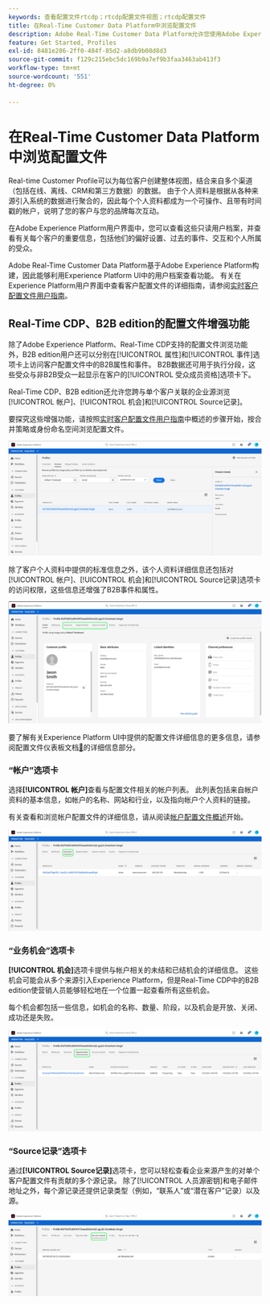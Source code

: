 ```yaml
---
keywords: 查看配置文件rtcdp；rtcdp配置文件视图；rtcdp配置文件
title: 在Real-Time Customer Data Platform中浏览配置文件
description: Adobe Real-Time Customer Data Platform允许您使用Adobe Experience Platform用户界面浏览实时客户配置文件数据。
feature: Get Started, Profiles
exl-id: 8481e286-2ff0-484f-85d2-a8db9b08d8d3
source-git-commit: f129c215ebc5dc169b9a7ef9b3faa3463ab413f3
workflow-type: tm+mt
source-wordcount: '551'
ht-degree: 0%

---
```



# 在Real-Time Customer Data Platform中浏览配置文件

Real-time Customer Profile可以为每位客户创建整体视图，结合来自多个渠道（包括在线、离线、CRM和第三方数据）的数据。 由于个人资料是根据从各种来源引入系统的数据进行聚合的，因此每个个人资料都成为一个可操作、且带有时间戳的帐户，说明了您的客户与您的品牌每次互动。

在Adobe Experience Platform用户界面中，您可以查看这些只读用户档案，并查看有关每个客户的重要信息，包括他们的偏好设置、过去的事件、交互和个人所属的受众。

Adobe Real-Time Customer Data Platform基于Adobe Experience Platform构建，因此能够利用Experience Platform UI中的用户档案查看功能。 有关在Experience Platform用户界面中查看客户配置文件的详细指南，请参阅[实时客户配置文件用户指南](../../profile/ui/user-guide.md)。

## Real-Time CDP、B2B edition的配置文件增强功能

除了Adobe Experience Platform、Real-Time CDP支持的配置文件浏览功能外，B2B edition用户还可以分别在[!UICONTROL 属性]和[!UICONTROL 事件]选项卡上访问客户配置文件中的B2B属性和事件。 B2B数据还可用于执行分段，这些受众与非B2B受众一起显示在客户的[!UICONTROL 受众成员资格]选项卡下。

Real-Time CDP、B2B edition还允许您跨与单个客户关联的企业源浏览[!UICONTROL 帐户]、[!UICONTROL 机会]和[!UICONTROL Source记录]。

要探究这些增强功能，请按照[实时客户配置文件用户指南](../../profile/ui/user-guide.md)中概述的步骤开始，按合并策略或身份命名空间浏览配置文件。

![](images/b2b-browse-profile.png)

除了客户个人资料中提供的标准信息之外，该个人资料详细信息还包括对[!UICONTROL 帐户]、[!UICONTROL 机会]和[!UICONTROL Source记录]选项卡的访问权限，这些信息还增强了B2B事件和属性。

![](images/b2b-profile-detail.png)

要了解有关Experience Platform UI中提供的配置文件详细信息的更多信息，请参阅配置文件仪表板文档[&#128279;](../../dashboards/guides/profiles.md#browse-profiles)的详细信息部分。

### “帐户”选项卡

选择&#x200B;**[!UICONTROL 帐户]**&#x200B;查看与配置文件相关的帐户列表。 此列表包括来自帐户资料的基本信息，如帐户的名称、网站和行业，以及指向帐户个人资料的链接。

有关查看和浏览帐户配置文件的详细信息，请从阅读[帐户配置文件概述](../accounts/account-profile-overview.md)开始。

![](images/b2b-profile-accounts.png)

### “业务机会”选项卡

**[!UICONTROL 机会]**&#x200B;选项卡提供与帐户相关的未结和已结机会的详细信息。 这些机会可能会从多个来源引入Experience Platform，但是Real-Time CDP中的B2B edition使营销人员能够轻松地在一个位置一起查看所有这些机会。

每个机会都包括一些信息，如机会的名称、数量、阶段，以及机会是开放、关闭、成功还是失败。

![](images/b2b-profile-opportunities.png)

### “Source记录”选项卡

通过&#x200B;**[!UICONTROL Source记录]**&#x200B;选项卡，您可以轻松查看企业来源产生的对单个客户配置文件有贡献的多个源记录。 除了[!UICONTROL 人员源密钥]和电子邮件地址之外，每个源记录还提供记录类型（例如，“联系人”或“潜在客户”记录）以及源。

![](images/b2b-profile-source-records.png)
